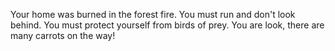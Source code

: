 Your home was burned in the forest fire.
You must run and don't look behind.
You must protect yourself from birds of prey.
You are look, there are many carrots on the way!